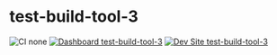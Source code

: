# test-build-tool-3

![CI none](https://img.shields.io/badge/ci-none-orange.svg)
[![Dashboard test-build-tool-3](https://img.shields.io/badge/dashboard-test_build_tool_3-yellow.svg)](https://dashboard.pantheon.io/sites/7c768f28-eef2-4b33-9a5a-98b175d31440#dev/code)
[![Dev Site test-build-tool-3](https://img.shields.io/badge/site-test_build_tool_3-blue.svg)](http://dev-test-build-tool-3.pantheonsite.io/)
